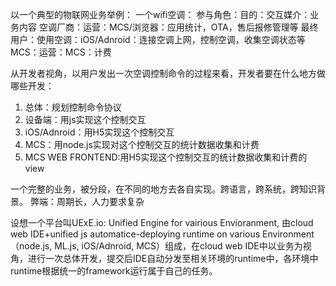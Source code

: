 以一个典型的物联网业务举例：
一个wifi空调：
参与角色：目的：交互媒介：业务内容
空调厂商：运营：MCS/浏览器：应用统计，OTA，售后报修管理等
最终用户：使用空调：iOS/Adnroid：连接空调上网，控制空调，收集空调状态等
MCS：运营：MCS：计费

从开发者视角，以用户发出一次空调控制命令的过程来看，开发者要在什么地方做哪些开发：
1. 总体：规划控制命令协议
2. 设备端：用js实现这个控制交互
3. iOS/Adnroid：用H5实现这个控制交互
4. MCS：用node.js实现对这个控制交互的统计数据收集和计费
5. MCS WEB FRONTEND:用H5实现这个控制交互的统计数据收集和计费的view

一个完整的业务，被分段，在不同的地方去各自实现。跨语言，跨系统，跨知识背景。
弊端：周期长，人力要求复杂

设想一个平台叫UExE.io: Unified Engine for vairious Envioranment, 由cloud web IDE+unified js automatice-deploying runtime on various Environment（node.js, ML.js, iOS/Adnroid, MCS）组成，在cloud web IDE中以业务为视角，进行一次总体开发，提交后IDE自动分发至相关环境的runtime中，各环境中runtime根据统一的framework运行属于自己的任务。
